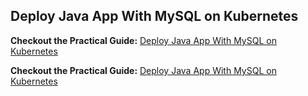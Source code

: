 ## Deploy Java App With MySQL on Kubernetes

**Checkout the Practical Guide:** [Deploy Java App With MySQL on Kubernetes](https://codemos.io/courses/k8s/lessons/0-welcome)


**Checkout the Practical Guide:** [Deploy Java App With MySQL on Kubernetes](https://devopscube.com/deploy-java-app-kubernetes/)
